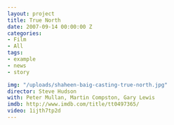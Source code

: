 ```yaml
---
layout: project
title: True North
date: 2007-09-14 00:00:00 Z
categories:
- Film
- All
tags:
- example
- news
- story

img: "/uploads/shaheen-baig-casting-true-north.jpg"
director: Steve Hudson
with: Peter Mullan, Martin Compston, Gary Lewis
imdb: http://www.imdb.com/title/tt0497365/
video: 1ijth7tp2d
---
```


